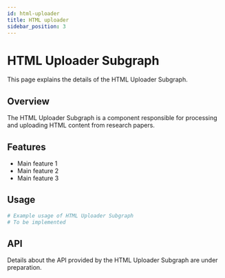 ```yaml
---
id: html-uploader
title: HTML uploader
sidebar_position: 3
---
```


# HTML Uploader Subgraph

This page explains the details of the HTML Uploader Subgraph.

## Overview

The HTML Uploader Subgraph is a component responsible for processing and uploading HTML content from research papers.

## Features

- Main feature 1
- Main feature 2
- Main feature 3

## Usage

```python
# Example usage of HTML Uploader Subgraph
# To be implemented
```

## API

Details about the API provided by the HTML Uploader Subgraph are under preparation.
